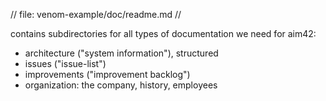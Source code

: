 // file: venom-example/doc/readme.md
//

contains subdirectories for all
types of documentation we need for aim42:

* architecture ("system information"), structured
* issues ("issue-list")
* improvements ("improvement backlog")
* organization: the company, history, employees

